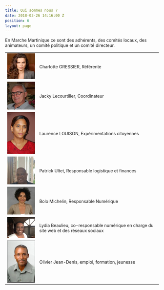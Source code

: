 ```yaml
---
title: Qui sommes nous ?
date: 2018-03-26 14:16:00 Z
position: 6
layout: page
---
```


En Marche Martinique ce sont des adhérents, des comités locaux, des animateurs, un comité politique et un comité directeur.

<table><tr><td><img src="/uploads/Charlotte.png" alt="Référente Charlotte GRESSIER"></td><td>Charlotte GRESSIER, Référente </td></tr><tr><td><img src="/uploads/jacky.jpg" alt="Jacky Lecourtiller, Coordinateur"></td><td>Jacky Lecourtiller, Coordinateur</td></tr><tr><td><img src="/uploads/laurence.jpg" alt="Laurence LOUISON, Expérimentations citoyennes"></td><td>Laurence LOUISON, Expérimentations citoyennes</td></tr><tr><td><img src="/uploads/patrick.jpg" alt="Patrick Ultet, responsable logistique et finances"></td><td>Patrick Ultet, Responsable logistique et finances</td></tr><tr><td><img src="/uploads/bolo.jpeg" alt="Bolo Michelin, Responsable Numérique"></td><td>Bolo Michelin, Responsable Numérique</td></tr><tr><td><img src="/uploads/lili.jpg" alt="Lydia Beaulieu, co-responsable numérique en charge du site web et des réseaux sociaux"></td><td>Lydia Beaulieu, co-responsable numérique en charge du site web et des réseaux sociaux</td></tr><tr><td><img src="/uploads/olivier.png" alt="Olivier Jean-Denis, emploi, formation, jeunesse"></td><td>Olivier Jean-Denis, emploi, formation, jeunesse</td></tr></table>